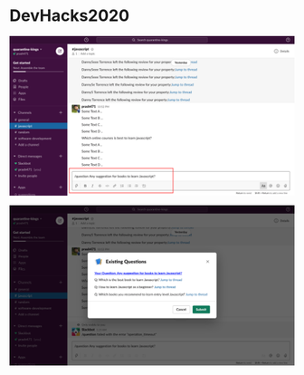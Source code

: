 # DevHacks2020

![alt text](https://github.com/prash471/DevHacks2020/blob/master/images/slackChat.png?raw=true)


![alt text](https://github.com/prash471/DevHacks2020/blob/master/images/slackDialog.png?raw=true)
